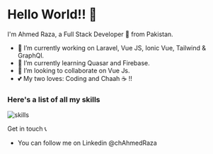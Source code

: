 # Hello World!! 👋

I'm Ahmed Raza, a Full Stack Developer 🚀 from Pakistan. 

- 🔭 I’m currently working on Laravel, Vue JS, Ionic Vue, Tailwind & GraphQl.
- 📃 I’m currently learning Quasar and Firebase.
- 👯 I’m looking to collaborate on Vue Js.
- 💕 My two loves: Coding and Chaah ☕ !!


### Here's a list of all my skills
![skills](https://user-images.githubusercontent.com/16884249/101929776-1a5b0400-3bf9-11eb-924f-50d52c9ee979.png)

Get in touch 📞
- You can follow me on Linkedin @chAhmedRaza


